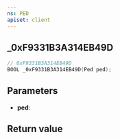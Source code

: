 ```yaml
---
ns: PED
apiset: client
---
```

## _0xF9331B3A314EB49D

```c
// 0xF9331B3A314EB49D
BOOL _0xF9331B3A314EB49D(Ped ped);
```


## Parameters
* **ped**:

## Return value

